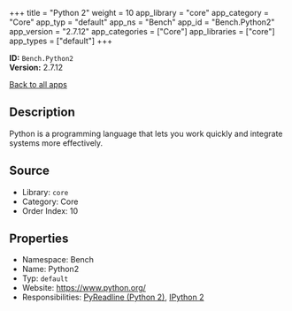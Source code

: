 ﻿+++
title = "Python 2"
weight = 10
app_library = "core"
app_category = "Core"
app_typ = "default"
app_ns = "Bench"
app_id = "Bench.Python2"
app_version = "2.7.12"
app_categories = ["Core"]
app_libraries = ["core"]
app_types = ["default"]
+++

**ID:** `Bench.Python2`  
**Version:** 2.7.12  
<!--more-->

[Back to all apps](/apps/)

## Description
Python is a programming language that lets you work quickly and integrate systems more effectively.

## Source

* Library: `core`
* Category: Core
* Order Index: 10

## Properties

* Namespace: Bench
* Name: Python2
* Typ: `default`
* Website: <https://www.python.org/>
* Responsibilities: [PyReadline (Python 2)](/app/Bench.PyReadline2), [IPython 2](/app/Bench.IPython2)

